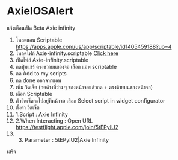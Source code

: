 # AxieIOSAlert
แจ้งเตือนเปิด Beta Axie infinity

1. โหลดแอพ 
Scriptable https://apps.apple.com/us/app/scriptable/id1405459188?uo=4
2. โหลดไฟล์ Axie-infinity.scriptable [Click here](https://cdn.fbsbx.com/v/t59.2708-21/269787726_659030328801298_2122932578553012377_n.scriptable/Axie-infinity.scriptable?_nc_cat=111&ccb=1-5&_nc_sid=0cab14&_nc_eui2=AeFlt1ZXxGxcDORxoTZx_7srqahTOHMSogupqFM4cxKiC9Pk5LaM56ZaQHl8m_rhm4WAq2Kr1XTRoVcgHl4nC8H-&_nc_ohc=Yt1q4LPigfQAX9b2zjn&_nc_ht=cdn.fbsbx.com&oh=03_AVIvxfN3rZHuRgM7mXXB2auXEVXwybYdtqgbiTPSMylxzQ&oe=61C74B1F&dl=1)
3. เปิดไฟล์ Axie-infinity.scriptable 
4. กดปุ่มแชร์ ตรงขวาบนของจอ เลือก แอพ scriptable
5. กด Add to my scripts
6. กด done ออกจากแอพ
7. เพิ่ม วิดเจ็ต (กดค้างที่ว่าง ๆ ของหน้าจอแล้วกด + ตรงซ้ายบนของหน้าจอ)
8. เลือก Scriptable
9. ตัววิดเจ็ตจะไปอยู่ที่หน้าจอ เลือก Select script in widget configurator
10. ตั้งค่า วิดเจ็ต
11. 1.Script : Axie Infinity
12. 2.When Interacting : Open URL https://testflight.apple.com/join/5tEPyIU2 
13. 3. Parameter : 5tEPyIU2|Axie Infinity

เสร็จ
